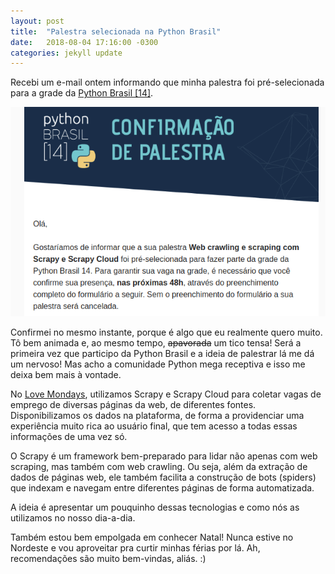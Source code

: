 ```yaml
---
layout: post
title:  "Palestra selecionada na Python Brasil"
date:   2018-08-04 17:16:00 -0300
categories: jekyll update
---
```


Recebi um e-mail ontem informando que minha palestra foi pré-selecionada para a
grade da [Python Brasil [14]](https://2018.pythonbrasil.org.br/).

<p align="center">
  <img src="/assets/2018/08/confirmacao_palestra.png">
</p>

Confirmei no mesmo instante, porque é algo que eu realmente quero muito.
Tô bem animada e, ao mesmo tempo, ~~apavorada~~ um tico tensa! Será a primeira
vez que participo da Python Brasil e a ideia de palestrar lá me dá um nervoso!
Mas acho a comunidade Python mega receptiva e isso me deixa bem mais à vontade.

No [Love
Mondays](https://www.lovemondays.com.br/), utilizamos Scrapy e Scrapy Cloud para
coletar vagas de emprego de diversas páginas da web, de diferentes fontes.
Disponibilizamos os dados na plataforma, de forma a providenciar uma experiência
muito rica ao usuário final, que tem acesso a todas essas informações de uma vez
só.

O Scrapy é um framework bem-preparado para lidar não apenas com web scraping,
mas também com web crawling. Ou seja, além da extração de dados de páginas web,
ele também facilita a construção de bots (spiders) que indexam e navegam entre
diferentes páginas de forma automatizada.

A ideia é apresentar um pouquinho dessas tecnologias e como nós as utilizamos no
nosso dia-a-dia.

Também estou bem empolgada em conhecer Natal! Nunca estive no Nordeste e vou
aproveitar pra curtir minhas férias por lá. Ah, recomendações são muito
bem-vindas, aliás. :)
